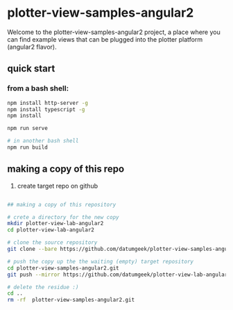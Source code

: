 # plotter-view-samples-angular2

Welcome to the plotter-view-samples-angular2 project, a place where you can find example views that can be plugged into the plotter platform (angular2 flavor).

## quick start

### from a bash shell:

```bash
npm install http-server -g
npm install typescript -g
npm install

npm run serve

# in another bash shell
npm run build
```

## making a copy of this repo

1. create target repo on github

```bash

## making a copy of this repository

# crete a directory for the new copy
mkdir plotter-view-lab-angular2
cd plotter-view-lab-angular2

# clone the source repository
git clone --bare https://github.com/datumgeek/plotter-view-samples-angular2

# push the copy up the the waiting (empty) target repository
cd plotter-view-samples-angular2.git
git push --mirror https://github.com/datumgeek/plotter-view-lab-angular2.git

# delete the residue :)
cd ..
rm -rf  plotter-view-samples-angular2.git
```